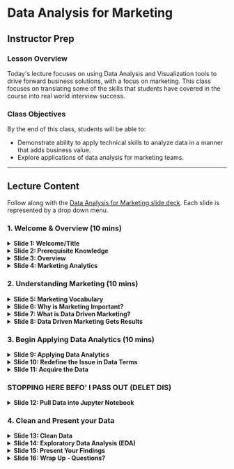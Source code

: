 # Data Analysis for Marketing

## Instructor Prep

### Lesson Overview

Today's lecture focuses on using Data Analysis and Visualization tools to drive forward business solutions, with a focus on marketing. This class focuses on translating some of the skills that students have covered in the course into real world interview success.

### Class Objectives

By the end of this class, students will be able to:

* Demonstrate ability to apply technical skills to analyze data in a manner that adds business value.
* Explore applications of data analysis for marketing teams.

- - -

## Lecture Content

Follow along with the [Data Analysis for Marketing slide deck](https://docs.google.com/presentation/d/1ssuYbYefIcWHKs5XLQj5EXjzneW1OX5ip-VSvgrAvNQ/edit#slide=id.gc6f919934_0_0). Each slide is represented by a drop down menu.

### 1. Welcome & Overview (10 mins)

<details>
   <summary><strong>Slide 1: Welcome/Title</strong></summary>

* Welcome students to todays webinar. Feel free to open up with an icebreaker, such as "Popcorn".

  * To play Popcorn, Introduce yourself to the class, then choose a student to introduce themselves. Have them call on another, and so on until all students have introduced themselves or more than 5 minutes has gone by.

  * One way to encourage engagement is to ask students to name a fun fact along with their introduction, maybe even specify their favorite animal/song/vacation spot? Feel free to add a personal touch.

</details>

<details>
   <summary><strong>Slide 2: Prerequisite Knowledge</strong></summary>

* Before diving into content, let's take this opportunity to see how the class is feeling about each one of the following topics.

* Using fist-to-five, with fist meaning <code>"I'm completely lost - I have no understanding of what's going on or where I am"</code> and five meaning <code>"I AM THE CODE!!"</code> tell me how you feel about:

  * Python
  * Linear Regression
  * Data Cleaning
  * Exploratory Data Analysis (EDA)

* Encourage students who are less confident about their skill levels to participate in office hours. Use this opportunity to remind them that tutoring is also included with the Boot Camp.

</details>

<details>
   <summary><strong>Slide 3: Overview</strong></summary>
  
* Today we will be learning how to apply some of our newfound Data Analysis and Visualization skills to drive forward business solutions.

* This lecture will primarily focus on how we can use Data to support a Marketing team.

* It is highly likely that when you interview for real world Data jobs, that you will be asked to develop on-the-fly solutions to practical business problems.

* The ability to demonstrate the application of technical skills to answer business and marketing questions could be the key to a successful interview and a new career.

</details>

<details>
   <summary><strong>Slide 4: Marketing Analytics</strong></summary>

* Encourage students that enjoy the content of this lecture to look into Marketing Analytics as a potential future career move.

* Many of the skills learned in this course translate directly to the role of a Marketing Analyst. Applicable skills include:

  * Data Visualization
  * Data Queries
  * Creating Stories from Data
  * Deriving Data-Driven Insights
  * Coding
  * Analytics Tools

</details>

### 2. Understanding Marketing (10 mins)

<details>
   <summary><strong>Slide 5: Marketing Vocabulary</strong></summary>

* In order for students to fully grasp the concepts covered in today's lecture and to prepare them to speak the lingo if they find themselves preparing data for a marketing department, it is important to cover a few key vocabulary terms.

* Share [marketing_vocab.pdf](./marketing_vocab.pdf) with class as reference material. Open link on screen and choose and few important keywords to highlight.

</details>

<details>
   <summary><strong>Slide 6: Why is Marketing Important?</strong></summary>

* It can be argued that Marketing is the single most important factor in determining whether or not a business will succeed.

* Marketing departments buy ads, write copy, bid on keywords, organize events, and identify target demographics to market to.

* In other words, they are responsible for engagement strategies and maintainining relationships with their audience.

</details>

<details>
   <summary><strong>Slide 7: What is Data Driven Marketing?</strong></summary>

* Data Driven Marketing is the process of using available data to gain industry and performance insights, in turn allowing the business to make more informed marketing decisions.

* Run class through the four part process listed in the chart and ask students if they can relate this process to the processes that they've covered in class

* Use the following as some potential examples of marketing problems that require Data Driven solutions:

  * "Some of our KPIs seems to be decreasing, could you help us determine what may be leading to this sudden decline in performance?"
  * "Could you gather data to help us determine which marketing efforts are driving the highest amount of conversions?"

* Make sure to highlight this potential issue, as it will be followed up in the next section:

  * “Our CPA is pretty high and we want to invest in clients with the highest Lifetime value. Can you help us?”

</details>

<details>
   <summary><strong>Slide 8: Data Driven Marketing Gets Results</strong></summary>

* Data Driven Marketing has completely reshaped the way that companies engage with customers, design marketing campaigns, and determine which assets are critical and worth continuing to expense.

  * Explain that DDM has been shown to improve Efficiency, Engagement, and Performance when applied to marketing strategy.

* There are many inspiring statistics to vouch for the relevance and importance of DDM. Let's take some time to highlight a few of the best:

  * Companies that utilize DDM are 6 times more likely to be profitable.
  * Businesses with data-driven strategies have five to eight times as much ROI.
  * 40% of brands plan to expand their DDM budgets.
  * Marketers that exceeded revenue goals used Data Driven Personalization 83% of the time.
  * 64% of marketing executives "strongly agree" that DDM is crucial to business.

</details>

### 3. Begin Applying Data Analytics (10 mins)

<details>
   <summary><strong>Slide 9: Applying Data Analytics</strong></summary>

* The first step in solving any problem is to rephrase it in terminology that works for you. Let's use this question from earlier for example:

  * “Our CPA is pretty high and we want to only invest in clients with the highest LTV. Can you help us?”

* Let's remove all irrelevant content so that we can focus on what data we actually need to be gathering.

* How could we re-phrase this question in Data terms?

  * “What traits do customers with high LTV share?”

</details>

<details>
   <summary><strong>Slide 10: Redefine the Issue in Data Terms</strong></summary>

* The first step in solving any problem is to rephrase it in terminology that works for you. Let's use this question from earlier for example:

  * “Our CPA is pretty high and we want to only invest in clients with the highest LTV. Can you help us?”

* Let's remove all irrelevant content so that we can focus on what data we actually need to be gathering.

* How could we re-phrase this question in Data terms?

  * “What traits do customers with high LTV share?”

</details>

<details>
   <summary><strong>Slide 11: Acquire the Data</strong></summary>

* The best place to start in this case is probably to ask marketing where they store data.

  * Let's imagine for this example that they use SalesForce and for some reason you can’t access it.

  * No problem! Have them
run a fresh report and send over a <code>.csv</code> file.

</details>

###  STOPPING HERE BEFO' I PASS OUT (DELET DIS)

<details>
   <summary><strong>Slide 12: Pull Data into Jupyter Notebook</strong></summary>

* Let's use some Python to import our CSV file into a Jupyter Notebook:

</details>

### 4. Clean and Present your Data

<details>
   <summary><strong>Slide 13: Clean Data</strong></summary>

* **Ask the Class:** What should we do if 5 of 1,000,000 records are missing age, but we suspect that Age is relevant to CLTV?
  * **Answer:** A quantity this small shouldn't matter enough to throw off such a large sample size. If age is relevant, it is probably best to just throw away these five outliders.
  * We definitely don't want to remove columns that have relevant data.
  * If 50% of data was missing age, we would keep all of those clients' data without the age column, to prevent from losing such a huge amount of Data.

</details>

<details>
   <summary><strong>Slide 14: Exploratory Data Analysis (EDA)</strong></summary>

* Let's use some more Python code to plot our data and analyze CLTV against each other factor listed in the CSV.

* Our goal is to use regression analysis to look for the strongest correlations between our various criteria and CLTV.

</details>

<details>
   <summary><strong>Slide 15: Present Your Findings</strong></summary>

* Consider employer needs when assembling a presentation from your findings.

  * What are the real problems facing marketing teams?

  * Are they worried about lifetime value, or value in the next year?

* Make it your goal to always exceed employer expectations and go the extra step.

  * Perhaps in your Analysis you stumble upon information that you know could be highly valuable to your company. Don't hesitate to include it just because it isn't specifically what you are solving for!

</details>

<details>
   <summary><strong>Slide 16: Wrap Up - Questions?</strong></summary>

* Thank the class for their time and participation.

* If time permits, be sure to allow the class time to ask any lingering questions that they may have. If answers will be too lengthy, refer the student to office hours.

</details>